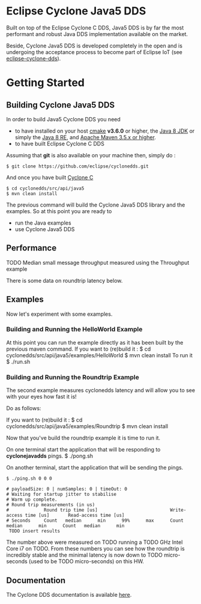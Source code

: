 # Eclipse Cyclone Java5 DDS

Built on top of the Eclipse Cyclone C DDS, Java5 DDS is by far the most performant and robust Java DDS implementation available on the market. 

Beside, Cyclone Java5 DDS is developed completely in the open and is undergoing the acceptance process to become part of Eclipse IoT (see  [eclipse-cyclone-dds](https://projects.eclipse.org/proposals/eclipse-cyclone-dds)).


# Getting Started
## Building Cyclone Java5 DDS
In order to build Java5 Cyclone DDS you need 
* to have installed on your host [cmake](https://cmake.org/download/) **v3.6.0** or higher, the [Java 8 JDK](http://www.oracle.com/technetwork/java/javase/downloads/jdk8-downloads-2133151.html) or simply the [Java 8 RE](http://www.oracle.com/technetwork/java/javase/downloads/server-jre8-downloads-2133154.html), and [Apache Maven 3.5.x or higher](http://maven.apache.org/download.cgi).
* to have built Eclipse Cyclone C DDS 

Assuming that **git** is also available on your machine then, simply do :

    $ git clone https://github.com/eclipse/cyclonedds.git
And once you have built [Cyclone C](../../../README.md)<br>

    $ cd cyclonedds/src/api/java5
    $ mvn clean install

The previous command will build the Cyclone Java5 DDS library and the examples. So at this point you are ready to 

* run the Java examples
* use Cyclone Java5 DDS 

## Performance

TODO Median small message throughput measured using the Throughput example 

There is some data on roundtrip latency below.


## Examples
Now let's experiment with some examples.

### Building and Running the HelloWorld Example
At this point you can run the example directly as it has been built by the previous maven command.
If you want to (re)build it :
    $ cd cyclonedds/src/api/java5/examples/HelloWorld
    $ mvn clean install
To run it 
    $ ./run.sh 

### Building and Running the Roundtrip Example
The second example measures cyclonedds latency and will allow you to see with your eyes how fast it is!

Do as follows:
  
If you want to (re)build it :
    $ cd cyclonedds/src/api/java5/examples/Roundtrip
    $ mvn clean install
    
Now that you've build the roundtrip example it is time to run it. 

On one terminal start the application that will be responding to **cyclonejavadds** pings.
    $ ./pong.sh

On another terminal, start the application that will be sending the pings.
    
    $ ./ping.sh 0 0 0 

    # payloadSize: 0 | numSamples: 0 | timeOut: 0
    # Waiting for startup jitter to stabilise
    # Warm up complete.
    # Round trip measurements (in us)
    #             Round trip time [us]                           Write-access time [us]       Read-access time [us]
    # Seconds     Count   median      min      99%      max      Count   median      min      Count   median      min
     TODO insert results
           
The number above were measured on TODO running a TODO GHz Intel Core i7 on TODO. From these numbers you can see how the roundtrip is incredibly stable and the minimal latency is now down to TODO micro-seconds (used to be TODO micro-seconds) on this HW.

## Documentation
The Cyclone DDS documentation is available [here](TODO).

